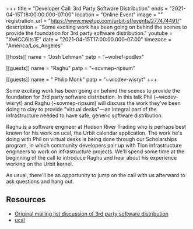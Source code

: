 +++
title = "Developer Call: 3rd Party Software Distribution"
ends = "2021-04-15T18:00:00.000-07:00"
location = "Online Event"
image = ""
registration_url = "https://www.meetup.com/urbit-sf/events/277474491/"
description = "Some exciting work has been going on behind the scenes to provide the foundation for 3rd party software distribution."
youtube = "XwICC6Its1E"
date = "2021-04-15T17:00:00.000-07:00"
timezone = "America/Los_Angeles"

[[hosts]]
name = "Josh Lehman"
patp = "~wolref-podlex"

[[guests]]
name = "Raghu"
patp = "~sovmep-ripsum"

[[guests]]
name = " Philip Monk"
patp = "~wicdev-wisryt"
+++

Some exciting work has been going on behind the scenes to provide the foundation for 3rd party software distribution. In this talk Phil (~wicdev-wisryt) and Raghu (~sovmep-ripsum) will discuss the work they've been doing to clay to provide "virtual desks"—an integral part of the infrastructure needed to have safe, generic software distribution.

Raghu is a software engineer at Hudson River Trading who is perhaps best known for his work on ucal, the Urbit calendar application. The work he's doing with Phil on virtual desks is being done through our Scholarships program, in which community developers pair up with Tlon infrastructure engineers to work on infrastructure projects. We'll spend some time at the beginning of the call to introduce Raghu and hear about his experience working on the Urbit kernel.

As usual, there'll be an opportunity to jump on the call with us afterward to ask questions and hang out.

## Resources

- [Original mailing list discussion of 3rd party software distribution](https://groups.google.com/a/urbit.org)
- [ucal](https://github.com/taalhavras/ucal)
